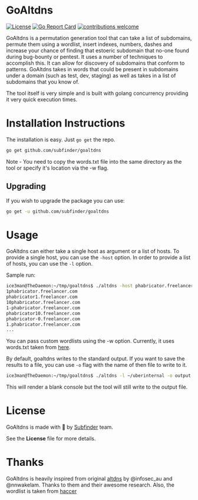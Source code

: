 # GoAltdns
[![License](https://img.shields.io/badge/license-MIT-_red.svg)](https://opensource.org/licenses/MIT)
[![Go Report Card](https://goreportcard.com/badge/github.com/subfinder/goaltdns)](https://goreportcard.com/report/github.com/subfinder/goaltdns) 
[![contributions welcome](https://img.shields.io/badge/contributions-welcome-brightgreen.svg?style=flat)](https://github.com/subfinder/goaltdns/issues)

GoAltdns is a permutation generation tool that can take a list of subdomains, permute them using a wordlist, insert indexes, numbers, dashes and increase your chance of finding that estoeric subdomain that no-one found during bug-bounty or pentest. It uses a number of techniques to accomplish this. It can allow for discovery of subdomains that conform to patterns. GoAltdns takes in words that could be present in subdomains under a domain (such as test, dev, staging) as well as takes in a list of subdomains that you know of.

The tool itself is very simple and is built with golang concurrency providing it very quick execution times. 

# Installation Instructions

The installation is easy. Just `go get` the repo.

```bash
go get github.com/subfinder/goaltdns
```

Note - You need to copy the words.txt file into the same directory as the tool or specify it's location via the -w flag.

## Upgrading
If you wish to upgrade the package you can use:

```bash
go get -u github.com/subfinder/goaltdns
```

# Usage

GoAltdns can either take a single host as argument or a list of hosts. To provide a single host, you can use the `-host` option. In order to provide a list of hosts, you can use the `-l` option.

Sample run:

```bash
ice3man@TheDaemon:~/tmp/goaltdns$ ./altdns -host phabricator.freelancer.com
1phabricator.freelancer.com
phabricator1.freelancer.com
10phabricator.freelancer.com
1-phabricator.freelancer.com
phabricator10.freelancer.com
phabricator-0.freelancer.com
1.phabricator.freelancer.com
...
```

You can pass custom wordlists using the -w option. Currently, it uses words.txt taken from [here](https://github.com/haccer/altdns/blob/master/words.txt).

By default, goaltdns writes to the standard output. If you want to save the results to a file, you can use `-o` flag with the name of then file to write to it.

```bash
ice3man@TheDaemon:~/tmp/goaltdns$ ./altdns -l ~/uberinternal -o output.txt
```

This will render a blank console but the tool will still write to the output file.

# License

GoAltdns is made with 🖤 by [Subfinder](https://github.com/subfinder) team.

See the **License** file for more details.

# Thanks

GoAltdns is heavily inspired from original [altdns](https://github.com/infosec-au/altdns) by @infosec_au and @nnwakelam. Thanks to them and their awesome research. Also, the wordlist is taken from [haccer](https://github.com/haccer/)
